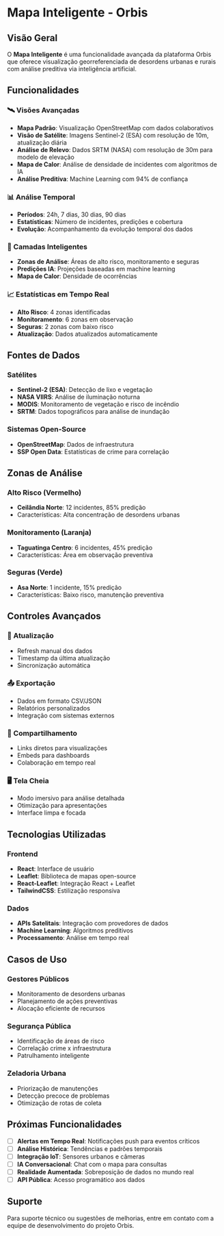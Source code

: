 # Mapa Inteligente - Orbis

## Visão Geral
O **Mapa Inteligente** é uma funcionalidade avançada da plataforma Orbis que oferece visualização georreferenciada de desordens urbanas e rurais com análise preditiva via inteligência artificial.

## Funcionalidades

### 🛰️ Visões Avançadas
- **Mapa Padrão**: Visualização OpenStreetMap com dados colaborativos
- **Visão de Satélite**: Imagens Sentinel-2 (ESA) com resolução de 10m, atualização diária
- **Análise de Relevo**: Dados SRTM (NASA) com resolução de 30m para modelo de elevação
- **Mapa de Calor**: Análise de densidade de incidentes com algoritmos de IA
- **Análise Preditiva**: Machine Learning com 94% de confiança

### 📊 Análise Temporal
- **Períodos**: 24h, 7 dias, 30 dias, 90 dias
- **Estatísticas**: Número de incidentes, predições e cobertura
- **Evolução**: Acompanhamento da evolução temporal dos dados

### 🎯 Camadas Inteligentes
- **Zonas de Análise**: Áreas de alto risco, monitoramento e seguras
- **Predições IA**: Projeções baseadas em machine learning
- **Mapa de Calor**: Densidade de ocorrências

### 📈 Estatísticas em Tempo Real
- **Alto Risco**: 4 zonas identificadas
- **Monitoramento**: 6 zonas em observação
- **Seguras**: 2 zonas com baixo risco
- **Atualização**: Dados atualizados automaticamente

## Fontes de Dados

### Satélites
- **Sentinel-2 (ESA)**: Detecção de lixo e vegetação
- **NASA VIIRS**: Análise de iluminação noturna
- **MODIS**: Monitoramento de vegetação e risco de incêndio
- **SRTM**: Dados topográficos para análise de inundação

### Sistemas Open-Source
- **OpenStreetMap**: Dados de infraestrutura
- **SSP Open Data**: Estatísticas de crime para correlação

## Zonas de Análise

### Alto Risco (Vermelho)
- **Ceilândia Norte**: 12 incidentes, 85% predição
- Características: Alta concentração de desordens urbanas

### Monitoramento (Laranja)
- **Taguatinga Centro**: 6 incidentes, 45% predição
- Características: Área em observação preventiva

### Seguras (Verde)
- **Asa Norte**: 1 incidente, 15% predição
- Características: Baixo risco, manutenção preventiva

## Controles Avançados

### 🔄 Atualização
- Refresh manual dos dados
- Timestamp da última atualização
- Sincronização automática

### 📤 Exportação
- Dados em formato CSV/JSON
- Relatórios personalizados
- Integração com sistemas externos

### 🔗 Compartilhamento
- Links diretos para visualizações
- Embeds para dashboards
- Colaboração em tempo real

### 🖥️ Tela Cheia
- Modo imersivo para análise detalhada
- Otimização para apresentações
- Interface limpa e focada

## Tecnologias Utilizadas

### Frontend
- **React**: Interface de usuário
- **Leaflet**: Biblioteca de mapas open-source
- **React-Leaflet**: Integração React + Leaflet
- **TailwindCSS**: Estilização responsiva

### Dados
- **APIs Satelitais**: Integração com provedores de dados
- **Machine Learning**: Algoritmos preditivos
- **Processamento**: Análise em tempo real

## Casos de Uso

### Gestores Públicos
- Monitoramento de desordens urbanas
- Planejamento de ações preventivas
- Alocação eficiente de recursos

### Segurança Pública
- Identificação de áreas de risco
- Correlação crime x infraestrutura
- Patrulhamento inteligente

### Zeladoria Urbana
- Priorização de manutenções
- Detecção precoce de problemas
- Otimização de rotas de coleta

## Próximas Funcionalidades

- [ ] **Alertas em Tempo Real**: Notificações push para eventos críticos
- [ ] **Análise Histórica**: Tendências e padrões temporais
- [ ] **Integração IoT**: Sensores urbanos e câmeras
- [ ] **IA Conversacional**: Chat com o mapa para consultas
- [ ] **Realidade Aumentada**: Sobreposição de dados no mundo real
- [ ] **API Pública**: Acesso programático aos dados

## Suporte

Para suporte técnico ou sugestões de melhorias, entre em contato com a equipe de desenvolvimento do projeto Orbis. 
